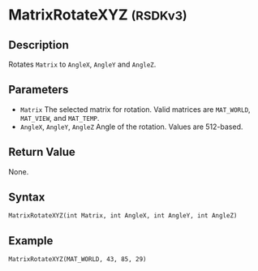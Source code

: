 # MatrixRotateXYZ <small>(RSDKv3)</small>

## Description
Rotates `Matrix` to `AngleX`, `AngleY` and `AngleZ`.

## Parameters
- `Matrix`
The selected matrix for rotation. Valid matrices are `MAT_WORLD`, `MAT_VIEW`, and `MAT_TEMP`.
- `AngleX`, `AngleY`, `AngleZ`
Angle of the rotation. Values are 512-based.

## Return Value
None.

## Syntax
```
MatrixRotateXYZ(int Matrix, int AngleX, int AngleY, int AngleZ)
```

## Example
```
MatrixRotateXYZ(MAT_WORLD, 43, 85, 29)
```